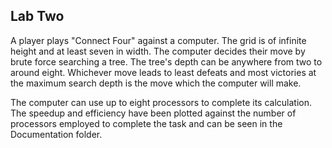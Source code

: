 ## Lab Two

A player plays "Connect Four" against a computer. The grid is of infinite height and at least seven in width.
The computer decides their move by brute force searching a tree. The tree's depth can be anywhere from two to
around eight. Whichever move leads to least defeats and most victories at the maximum search depth is the move
which the computer will make.

The computer can use up to eight processors to complete its calculation. The speedup and efficiency have been
plotted against the number of processors employed to complete the task and can be seen in the Documentation
folder.
